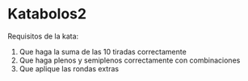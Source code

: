 # Katabolos2

Requisitos de la kata:

1) Que haga la suma de las 10 tiradas correctamente 
2) Que haga plenos y semiplenos correctamente con combinaciones
3) Que aplique las rondas extras 